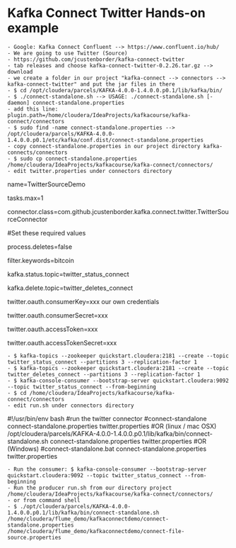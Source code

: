 # Kafka Connect Twitter Hands-on example
	
	- Google: Kafka Connect Confluent --> https://www.confluent.io/hub/
	- We are going to use Twitter (Source)
	- https://github.com/jcustenborder/kafka-connect-twitter
	- tab releases and choose kafka-connect-twitter-0.2.26.tar.gz --> download
	- we create a folder in our project "kafka-connect --> connectors --> kafka-connect-twitter" and put the jar files in there
	- $ cd /opt/cloudera/parcels/KAFKA-4.0.0-1.4.0.0.p0.1/lib/kafka/bin/
	- $ ./connect-standalone.sh --> USAGE: ./connect-standalone.sh [-daemon] connect-standalone.properties
	- add this line: plugin.path=/home/cloudera/IdeaProjects/kafkacourse/kafka-connect/connectors
	- $ sudo find -name connect-standalone.properties --> /opt/cloudera/parcels/KAFKA-4.0.0-1.4.0.0.p0.1/etc/kafka/conf.dist/connect-standalone.properties
	- copy connect-standalone.properties in our project directory kafka-connects/connectors
	- $ sudo cp connect-standalone.properties /home/cloudera/IdeaProjects/kafkacourse/kafka-connect/connectors/
	- edit twitter.properties under connectors directory

name=TwitterSourceDemo

tasks.max=1

connector.class=com.github.jcustenborder.kafka.connect.twitter.TwitterSourceConnector

#Set these required values

process.deletes=false

filter.keywords=bitcoin

kafka.status.topic=twitter_status_connect

kafka.delete.topic=twitter_deletes_connect

twitter.oauth.consumerKey=xxx our own credentials

twitter.oauth.consumerSecret=xxx

twitter.oauth.accessToken=xxx

twitter.oauth.accessTokenSecret=xxx

	- $ kafka-topics --zookeeper quickstart.cloudera:2181 --create --topic twitter_status_connect --partitions 3 --replication-factor 1
	- $ kafka-topics --zookeeper quickstart.cloudera:2181 --create --topic twitter_deletes_connect --partitions 3 --replication-factor 1
	- $ kafka-console-consumer --bootstrap-server quickstart.cloudera:9092 --topic twitter_status_connect --from-beginning
	- $ cd /home/cloudera/IdeaProjects/kafkacourse/kafka-connect/connectors
	- edit run.sh under connectors directory

#!/usr/bin/env bash
#run the twitter connector
#connect-standalone connect-standalone.properties twitter.properties
#OR (linux / mac OSX)
/opt/cloudera/parcels/KAFKA-4.0.0-1.4.0.0.p0.1/lib/kafka/bin/connect-standalone.sh connect-standalone.properties twitter.properties
#OR (Windows)
#connect-standalone.bat connect-standalone.properties twitter.properties

	- Run the consumer: $ kafka-console-consumer --bootstrap-server quickstart.cloudera:9092 --topic twitter_status_connect --from-beginning
	- Run the producer run.sh from our directory project /home/cloudera/IdeaProjects/kafkacourse/kafka-connect/connectors/
	- or from command shell
	- $ ./opt/cloudera/parcels/KAFKA-4.0.0-1.4.0.0.p0.1/lib/kafka/bin/connect-standalone.sh /home/cloudera/flume_demo/kafkaconnectdemo/connect-standalone.properties /home/cloudera/flume_demo/kafkaconnectdemo/connect-file-source.properties